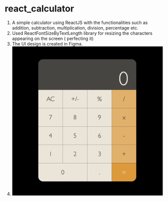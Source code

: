 # react_calculator

1. A simple calculator using ReactJS with the functionalities such as addition, subtraction, multiplication, division, percentage etc.
2. Used ReactFontSizeByTextLength library for resizing the characters appearing on the screen ( perfecting it)
3. The UI design is created in Figma.
4. ![UI design](./public/assets/calculator_UI.png)
